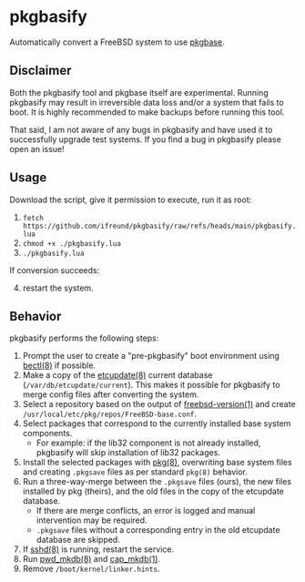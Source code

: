 # pkgbasify

Automatically convert a FreeBSD system to use [pkgbase].

## Disclaimer

Both the pkgbasify tool and pkgbase itself are experimental.
Running pkgbasify may result in irreversible data loss and/or a system that fails to boot.
It is highly recommended to make backups before running this tool.

That said, I am not aware of any bugs in pkgbasify and have used it to successfully upgrade test systems.
If you find a bug in pkgbasify please open an issue!

## Usage

Download the script, give it permission to execute, run it as root:

1. `fetch https://github.com/ifreund/pkgbasify/raw/refs/heads/main/pkgbasify.lua`
2. `chmod +x ./pkgbasify.lua`
3. `./pkgbasify.lua`

If conversion succeeds: 

4. restart the system.

## Behavior

pkgbasify performs the following steps:

1. Prompt the user to create a "pre-pkgbasify" boot environment using [bectl(8)] if possible.
2. Make a copy of the [etcupdate(8)] current database (`/var/db/etcupdate/current`).
   This makes it possible for pkgbasify to merge config files after converting the system.
3. Select a repository based on the output of [freebsd-version(1)] and create `/usr/local/etc/pkg/repos/FreeBSD-base.conf`.
4. Select packages that correspond to the currently installed base system components.
   - For example: if the lib32 component is not already installed,
     pkgbasify will skip installation of lib32 packages.
5. Install the selected packages with [pkg(8)],
   overwriting base system files and creating `.pkgsave` files as per standard `pkg(8)` behavior.
6. Run a three-way-merge between the `.pkgsave` files (ours),
   the new files installed by pkg (theirs),
   and the old files in the copy of the etcupdate database.
   - If there are merge conflicts, an error is logged and manual intervention may be required.
   - `.pkgsave` files without a corresponding entry in the old etcupdate database are skipped.
7. If [sshd(8)] is running, restart the service.
8. Run [pwd_mkdb(8)] and [cap_mkdb(1)].
9. Remove `/boot/kernel/linker.hints`.

[bectl(8)]: https://man.freebsd.org/cgi/man.cgi?query=bectl&sektion=8&manpath=freebsd-release
[pkgbase]: https://wiki.freebsd.org/PkgBase
[etcupdate(8)]: https://man.freebsd.org/cgi/man.cgi?query=etcupdate&sektion=8&manpath=freebsd-release
[freebsd-version(1)]: https://man.freebsd.org/cgi/man.cgi?query=freebsd-version&sektion=1&manpath=freebsd-release
[pkg(8)]: https://man.freebsd.org/cgi/man.cgi?query=pkg&sektion=8&manpath=freebsd-ports
[sshd(8)]: https://man.freebsd.org/cgi/man.cgi?query=sshd&sektion=8&manpath=freebsd-release
[pwd_mkdb(8)]: https://man.freebsd.org/cgi/man.cgi?query=pwd_mkdb&sektion=8&manpath=freebsd-release
[cap_mkdb(1)]: https://man.freebsd.org/cgi/man.cgi?query=cap_mkdb&sektion=1&manpath=freebsd-release
